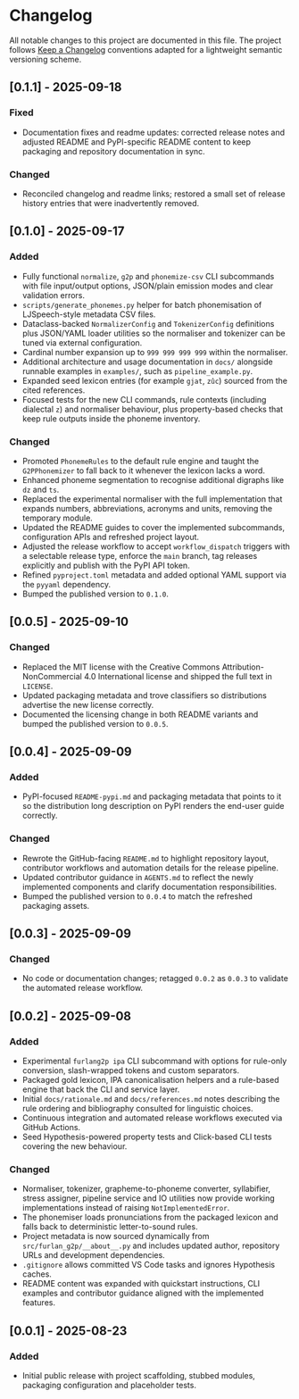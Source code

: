 # Changelog

All notable changes to this project are documented in this file. The project
follows [Keep a Changelog](https://keepachangelog.com/en/1.1.0/) conventions
adapted for a lightweight semantic versioning scheme.

## [0.1.1] - 2025-09-18

### Fixed
- Documentation fixes and readme updates: corrected release notes and adjusted
  README and PyPI-specific README content to keep packaging and repository
  documentation in sync.

### Changed
- Reconciled changelog and readme links; restored a small set of release
  history entries that were inadvertently removed.

## [0.1.0] - 2025-09-17

### Added
- Fully functional `normalize`, `g2p` and `phonemize-csv` CLI subcommands with
  file input/output options, JSON/plain emission modes and clear validation
  errors.
- `scripts/generate_phonemes.py` helper for batch phonemisation of
  LJSpeech-style metadata CSV files.
- Dataclass-backed `NormalizerConfig` and `TokenizerConfig` definitions plus
  JSON/YAML loader utilities so the normaliser and tokenizer can be tuned via
  external configuration.
- Cardinal number expansion up to `999 999 999 999` within the normaliser.
- Additional architecture and usage documentation in `docs/` alongside runnable
  examples in `examples/`, such as `pipeline_example.py`.
- Expanded seed lexicon entries (for example `gjat`, `zûc`) sourced from the
  cited references.
- Focused tests for the new CLI commands, rule contexts (including dialectal
  `z`) and normaliser behaviour, plus property-based checks that keep rule
  outputs inside the phoneme inventory.

### Changed
- Promoted `PhonemeRules` to the default rule engine and taught the
  `G2PPhonemizer` to fall back to it whenever the lexicon lacks a word.
- Enhanced phoneme segmentation to recognise additional digraphs like `dz` and
  `ts`.
- Replaced the experimental normaliser with the full implementation that expands
  numbers, abbreviations, acronyms and units, removing the temporary module.
- Updated the README guides to cover the implemented subcommands,
  configuration APIs and refreshed project layout.
- Adjusted the release workflow to accept `workflow_dispatch` triggers with a
  selectable release type, enforce the `main` branch, tag releases explicitly
  and publish with the PyPI API token.
- Refined `pyproject.toml` metadata and added optional YAML support via the
  `pyyaml` dependency.
- Bumped the published version to `0.1.0`.

## [0.0.5] - 2025-09-10

### Changed
- Replaced the MIT license with the Creative Commons Attribution-NonCommercial
  4.0 International license and shipped the full text in `LICENSE`.
- Updated packaging metadata and trove classifiers so distributions advertise
  the new license correctly.
- Documented the licensing change in both README variants and bumped the
  published version to `0.0.5`.

## [0.0.4] - 2025-09-09

### Added
- PyPI-focused `README-pypi.md` and packaging metadata that points to it so the
  distribution long description on PyPI renders the end-user guide correctly.

### Changed
- Rewrote the GitHub-facing `README.md` to highlight repository layout,
  contributor workflows and automation details for the release pipeline.
- Updated contributor guidance in `AGENTS.md` to reflect the newly implemented
  components and clarify documentation responsibilities.
- Bumped the published version to `0.0.4` to match the refreshed packaging
  assets.

## [0.0.3] - 2025-09-09

### Changed
- No code or documentation changes; retagged `0.0.2` as `0.0.3` to validate the
  automated release workflow.

## [0.0.2] - 2025-09-08

### Added
- Experimental `furlang2p ipa` CLI subcommand with options for rule-only
  conversion, slash-wrapped tokens and custom separators.
- Packaged gold lexicon, IPA canonicalisation helpers and a rule-based engine
  that back the CLI and service layer.
- Initial `docs/rationale.md` and `docs/references.md` notes describing the rule
  ordering and bibliography consulted for linguistic choices.
- Continuous integration and automated release workflows executed via GitHub
  Actions.
- Seed Hypothesis-powered property tests and Click-based CLI tests covering the
  new behaviour.

### Changed
- Normaliser, tokenizer, grapheme-to-phoneme converter, syllabifier, stress
  assigner, pipeline service and IO utilities now provide working
  implementations instead of raising ``NotImplementedError``.
- The phonemiser loads pronunciations from the packaged lexicon and falls back
  to deterministic letter-to-sound rules.
- Project metadata is now sourced dynamically from ``src/furlan_g2p/__about__.py``
  and includes updated author, repository URLs and development dependencies.
- `.gitignore` allows committed VS Code tasks and ignores Hypothesis caches.
- README content was expanded with quickstart instructions, CLI examples and
  contributor guidance aligned with the implemented features.

## [0.0.1] - 2025-08-23

### Added
- Initial public release with project scaffolding, stubbed modules, packaging
  configuration and placeholder tests.
